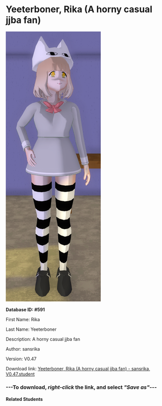# Yeeterboner, Rika (A horny casual jjba fan)

<img src="Files/Yeeterboner, Rika (A horny casual jjba fan).png" title="Yeeterboner, Rika (A horny casual jjba fan) - sansrika, V0.47">

**Database ID: #591**

First Name: Rika

Last Name: Yeeterboner

Description: A horny casual jjba fan

Author: sansrika

Version: V0.47

Download link: <a href="https://raw.githubusercontent.com/Arbiter1223/Daigaku-Gurashi-Custom-Students/master/Students/Files/Yeeterboner%2C%20Rika%20(A%20horny%20casual%20jjba%20fan)%20-%20sansrika%2C%20V0.47.student">Yeeterboner, Rika (A horny casual jjba fan) - sansrika, V0.47.student</a>

### ---**To download, _right-click_ the link, and select _"Save as"_**---

#### Related Students

